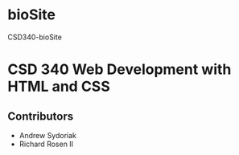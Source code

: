 # bioSite
CSD340-bioSite
<h1>CSD 340 Web Development with HTML and CSS</h1>
<h2>Contributors</h2>
<ul>
  <li>Andrew Sydoriak</li>
  <li>Richard Rosen II</li>
</ul>
